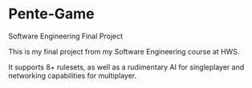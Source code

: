 # Pente-Game
Software Engineering Final Project

This is my final project from my Software Engineering course at HWS.

It supports 8+ rulesets, as well as a rudimentary AI for singleplayer and networking capabilities for multiplayer.

